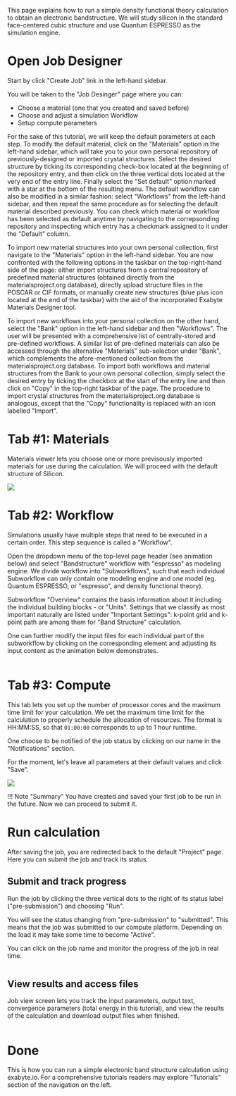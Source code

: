 <!-- by MH -->

This page explains how to run a simple density functional theory calculation to obtain an electronic bandstructure. We will study silicon in the standard face-centered cubic structure and use Quantum ESPRESSO as the simulation engine.

# Open Job Designer

Start by click "Create Job" link in the left-hand sidebar.

You will be taken to the "Job Desinger" page where you can:

- Choose a material (one that you created and saved before)
- Choose and adjust a simulation Workflow
- Setup compute parameters

For the sake of this tutorial, we will keep the default parameters at each step. To modify the default material, click on the "Materials" option in the left-hand sidebar, which will take you to your own personal repository of previously-designed or imported crystal structures. Select the desired structure by ticking its corresponding check-box located at the beginning of the repository entry, and then click on the three vertical dots located at the very end of the entry line. Finally select the "Set default" option marked with a star at the bottom of the resulting menu. The default workflow can also be modified in a similar fashion: select "Workflows" from the left-hand sidebar, and then repeat the same procedure as for selecting the default material described previously. You can check which material or workflow has been selected as default anytime by navigating to the correpsonding repository and inspecting which entry has a checkmark assigned to it under the "Default" column. 

To import new material structures into your own personal collection, first navigate to the "Materials" option in the left-hand sidebar. You are now confronted with the following options in the taskbar on the top-right-hand side of the page: either import structures from a central repository of predefined material structures (obtained directly from the materialsproject.org database), directly upload structure files in the POSCAR or CIF formats, or manually create new structures (blue plus icon located at the end of the taskbar) with the aid of the incorporated Exabyte Materials Designer tool. 

To import new workflows into your personal collection on the other hand, select the "Bank" option in the left-hand sidebar and then "Workflows". The user will be presented with a comprehensive list of centrally-stored and pre-defined workflows. A similar list of pre-defined materials can also be accessed through the alternative "Materials" sub-selection under "Bank", which complements the afore-mentioned collection from the materialsproject.org database. To import both workflows and material structures from the Bank to your own personal collection, simply select the desired entry by ticking the checkbox at the start of the entry line and then click on "Copy" in the top-right taskbar of the page. The procedure to import crystal structures from the materialsproject.org database is analogous, except that the "Copy" functionality is replaced with an icon labelled "Import".

# Tab #1: Materials

Materials viewer lets you choose one or more previsously imported materials for use during the calculation. We will proceed with the default structure of Silicon.

<img src="/images/run-first-simulation-tab-1-materials.png"/>

# Tab #2: Workflow

Simulations usually have multiple steps that need to be executed in a certain order. This step sequence is called a "Workflow".

Open the dropdown menu of the top-level page header (see animation below) and select "Bandstructure" workflow with "espresso" as modeling engine. We divide workflow into "Subworkflows", such that each individual Subworkflow can only contain one modeling engine and one model (eg. Quantum ESPRESSO, or "espresso", and density functional theory).

Subworkflow "Overview" contains the basis information about it including the individual building blocks - or "Units". Settings that we classify as most important naturally are listed under "Important Settings": k-point grid and k-point path are among them for "Band Structure" calculation.

One can further modify the input files for each individual part of the subworkflow by clicking on the corresponding element and adjusting its input content as the animation below demonstrates.

<img data-gifffer="/images/run-first-simulation-tab-2-workflow.gif"/>

# Tab #3: Compute

This tab lets you set up the number of processor cores and the maximum time limit for your calculation. We set the maximum time limit for the calculation to properly schedule the allocation of resources. The format is HH:MM:SS, so that `01:00:00` corresponds to up to 1 hour runtime.

One choose to be notified of the job status by clicking on our name in the "Notifications" section.

For the moment, let's leave all parameters at their default values and click "Save".

<img src="/images/run-first-simulation-tab-3-compute.png"/>

!!! Note "Summary"
    You have created and saved your first job to be run in the future. Now we can proceed to submit it.

# Run calculation

After saving the job, you are redirected back to the default "Project" page. Here you can submit the job and track its status.

## Submit and track progress

Run the job by clicking the three vertical dots to the right of its status label ("pre-submission") and choosing "Run".

You will see the status changing from "pre-submission" to "submitted". This means that the job was submitted to our compute platform.  Depending on the load it may take some time to become "Active".

You can click on the job name and monitor the progress of the job in real time.

<img data-gifffer="/images/run-first-simulation-submit-view-output.gif" />

## View results and access files

Job view screen lets you track the input parameters, output text, convergence parameters (total energy in this tutorial), and view the results of the calculation and download output files when finished.

<img data-gifffer="/images/run-first-simulation-view-results.gif" />

# Done

This is how you can run a simple electronic band structure calculation using exabyte.io. For a comprehensive tutorials readers may explore "Tutorials" section of the navigation on the left.
